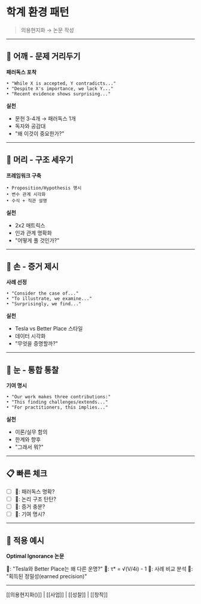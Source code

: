 # 학계 환경 패턴

> 의용현지화 → 논문 작성

---

## 🐢 어깨 - 문제 거리두기

**패러독스 포착**
```
• "While X is accepted, Y contradicts..."
• "Despite X's importance, we lack Y..."
• "Recent evidence shows surprising..."
```

**실천**
- 문헌 3-4개 → 패러독스 1개
- 독자와 공감대
- "왜 이것이 중요한가?"

---

## 🐅 머리 - 구조 세우기

**프레임워크 구축**
```
• Proposition/Hypothesis 명시
• 변수 관계 시각화
• 수식 + 직관 설명
```

**실천**
- 2x2 매트릭스
- 인과 관계 명확화
- "어떻게 풀 것인가?"

---

## 🐙 손 - 증거 제시

**사례 선정**
```
• "Consider the case of..."
• "To illustrate, we examine..."
• "Surprisingly, we find..."
```

**실천**
- Tesla vs Better Place 스타일
- 데이터 시각화
- "무엇을 증명할까?"

---

## 👾 눈 - 통합 통찰

**기여 명시**
```
• "Our work makes three contributions:"
• "This finding challenges/extends..."
• "For practitioners, this implies..."
```

**실천**
- 이론/실무 함의
- 한계와 향후
- "그래서 뭐?"

---

## 📋 빠른 체크

- [ ] 🐢: 패러독스 명확?
- [ ] 🐅: 논리 구조 탄탄?
- [ ] 🐙: 증거 충분?
- [ ] 👾: 기여 명시?

---

## 🎯 적용 예시

**Optimal Ignorance 논문**

🐢: "Tesla와 Better Place는 왜 다른 운명?"
🐅: τ* = √(V/4i) - 1
🐙: 사례 비교 분석
👾: "획득된 정밀성(earned precision)"

---

[[의용현지화()]] | [[사업]] | [[성찰]] | [[창작]]
